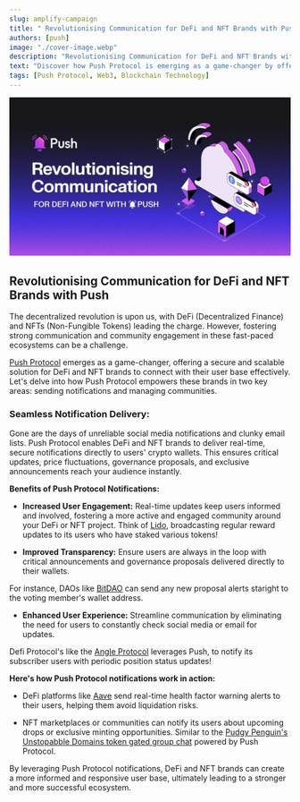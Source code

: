 ```yaml
---
slug: amplify-campaign
title: " Revolutionising Communication for DeFi and NFT Brands with Push! "
authors: [push]
image: "./cover-image.webp"
description: "Revolutionising Communication for DeFi and NFT Brands with Push!"
text: "Discover how Push Protocol is emerging as a game-changer by offering a secure and scalable solution for DeFi and NFT brands to connect with their user base effectively."
tags: [Push Protocol, Web3, Blockchain Technology]
---
```

![Cover Image of Revolutionising Communication for DeFi and NFT Brands with Push ](./cover-image.webp)

<!--truncate-->

## Revolutionising Communication for DeFi and NFT Brands with Push

The decentralized revolution is upon us, with DeFi (Decentralized Finance) and NFTs (Non-Fungible Tokens) leading the charge. However, fostering strong communication and community engagement in these fast-paced ecosystems can be a challenge.

[Push Protocol](https://push.org/) emerges as a game-changer, offering a secure and scalable solution for DeFi and NFT brands to connect with their user base effectively. Let's delve into how Push Protocol empowers these brands in two key areas: sending notifications and managing communities.


### Seamless Notification Delivery:

Gone are the days of unreliable social media notifications and clunky email lists. Push Protocol enables DeFi and NFT brands to deliver real-time, secure notifications directly to users' crypto wallets. This ensures critical updates, price fluctuations, governance proposals, and exclusive announcements reach your audience instantly.

**Benefits of Push Protocol Notifications:**

- **Increased User Engagement:** Real-time updates keep users informed and involved, fostering a more active and engaged community around your DeFi or NFT project.
Think of [Lido](https://lido.fi/), broadcasting regular reward updates to its users who have staked various tokens!


- **Improved Transparency:** Ensure users are always in the loop with critical announcements and governance proposals delivered directly to their wallets.

For instance, DAOs like [BitDAO](https://www.mantle.xyz/) can send any new proposal alerts staright to the voting member's wallet address.


- **Enhanced User Experience:** Streamline communication by eliminating the need for users to constantly check social media or email for updates.

Defi Protocol's like the [Angle Protocol](https://app.push.org/channels/0xA2dEe32662F6243dA539bf6A8613F9A9e39843D3?utm_source=Dapp&utm_medium=blog&utm_campaign=amplify_upgrade) leverages Push, to notify its subscriber users with periodic position status updates!



**Here's how Push Protocol notifications work in action:**

- DeFi platforms like [Aave](https://app.push.org/channels/0xAA940b3501176af328423d975C350d0d1BaAae50?utm_source=Dapp&utm_medium=blog&utm_campaign=amplify_upgrade) send real-time health factor warning alerts to their users, helping them avoid liquidation risks.

- NFT marketplaces or communities can notify its users about upcoming drops or exclusive minting opportunities.
Similar to the [Pudgy Penguin's Unstopabble Domains token gated group chat](https://twitter.com/pushprotocol/status/1777929898784444842?utm_source=google&utm_medium=twitter&utm_campaign=amplify_upgrade) powered by Push Protocol.


By leveraging Push Protocol notifications, DeFi and NFT brands can create a more informed and responsive user base, ultimately leading to a stronger and more successful ecosystem.
